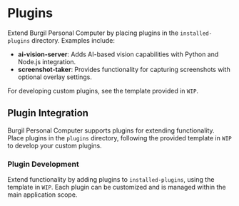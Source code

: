 # Plugins

Extend Burgil Personal Computer by placing plugins in the `installed-plugins` directory. Examples include:

- **ai-vision-server**: Adds AI-based vision capabilities with Python and Node.js integration.
- **screenshot-taker**: Provides functionality for capturing screenshots with optional overlay settings.

For developing custom plugins, see the template provided in `WIP`.

## Plugin Integration

Burgil Personal Computer supports plugins for extending functionality. Place plugins in the `plugins` directory, following the provided template in `WIP` to develop your custom plugins.

### Plugin Development

Extend functionality by adding plugins to `installed-plugins`, using the template in `WIP`. Each plugin can be customized and is managed within the main application scope.
